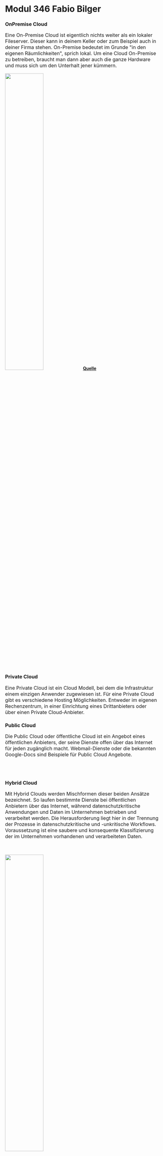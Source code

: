 <h1>Modul 346 Fabio Bilger</h1>

<h3><b>OnPremise Cloud</b></h3>

<p style="font-size: medium;">
    Eine On-Premise Cloud ist eigentlich nichts weiter als ein lokaler Fileserver. Dieser kann in deinem Keller oder zum Beispiel auch in deiner Firma stehen.
    On-Premise bedeutet im Grunde "in den eigenen Räumlichkeiten", sprich lokal.
    Um eine Cloud On-Premise zu betreiben, braucht man dann aber auch die ganze Hardware und muss sich um den Unterhalt jener kümmern.
</p>
<img src="https://www.onlinesolutionsgroup.de/wp-content/uploads/on-premise.jpg" width="50%" >
<a href="https://www.vmware.com/de/topics/glossary/content/private-cloud-vs-public-cloud.html"><b>Quelle</b></a>
<br>

<h3><b>Private Cloud</b></h3>

<p style="font-size: medium;">
    Eine Private Cloud ist ein Cloud Modell, bei dem die Infrastruktur einem einzigen Anwender zugewiesen ist. Für eine Private Cloud gibt es verschiedene Hosting Möglichkeiten. 
    Entweder im eigenen Rechenzentrum, in einer Einrichtung eines Drittanbieters oder über einen Private Cloud-Anbieter.
</p>



<h3><b>Public Cloud</b></h3>

<p style="font-size: medium;">
    Die Public Cloud oder öffentliche Cloud ist ein Angebot eines öffentlichen Anbieters, der seine Dienste offen über das Internet für jeden zugänglich macht. 
    Webmail-Dienste oder die bekannten Google-Docs sind Beispiele für Public Cloud Angebote.
</p>

<br><br>
<h3><b>Hybrid Cloud</b></h3>

<p style="font-size: medium;">
    Mit Hybrid Clouds werden Mischformen dieser beiden Ansätze bezeichnet. So laufen bestimmte Dienste bei öffentlichen Anbietern über das Internet, während datenschutzkritische Anwendungen und Daten im Unternehmen betrieben und verarbeitet werden. 
    Die Herausforderung liegt hier in der Trennung der Prozesse in datenschutzkritische und -unkritische Workflows. Voraussetzung ist eine saubere und konsequente Klassifizierung der im Unternehmen vorhandenen und verarbeiteten Daten.
</p>
<br><br>
<img src="https://cloudian.com/de/wp-content/uploads/sites/3/2022/04/private-cloud-icon.png" width="50%" >

